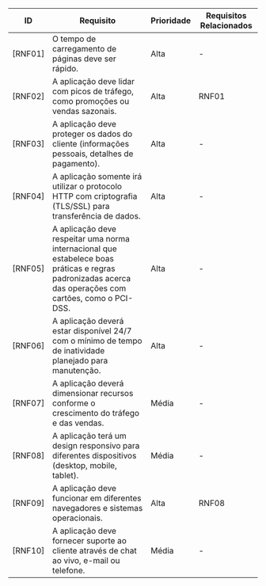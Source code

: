 | ID  | Requisito | Prioridade | Requisitos Relacionados
| ------------- | ------------- |------------- |------------- |
| [RNF01] | O tempo de carregamento de páginas deve ser rápido.| Alta | - |
| [RNF02] | A aplicação deve lidar com picos de tráfego, como promoções ou vendas sazonais.| Alta | RNF01 |
| [RNF03] | A aplicação deve proteger os dados do cliente (informações pessoais, detalhes de pagamento).| Alta | - |
| [RNF04] | A aplicação somente irá utilizar o protocolo HTTP com criptografia (TLS/SSL) para transferência de dados.| Alta | - |
| [RNF05] | A aplicação deve respeitar uma norma internacional que estabelece boas práticas e regras padronizadas acerca das operações com cartões, como o PCI-DSS.| Alta | - |
| [RNF06] | A aplicação deverá estar disponível 24/7 com o mínimo de tempo de inatividade planejado para manutenção.| Alta | - |
| [RNF07] | A aplicação deverá dimensionar recursos conforme o crescimento do tráfego e das vendas.| Média | - |
| [RNF08] | A aplicação terá um design responsivo para diferentes dispositivos (desktop, mobile, tablet).| Média | - |
| [RNF09] | A aplicação deve funcionar em diferentes navegadores e sistemas operacionais.| Alta | RNF08 |
| [RNF10] | A aplicação deve fornecer suporte ao cliente através de chat ao vivo, e-mail ou telefone.| Média | - |
